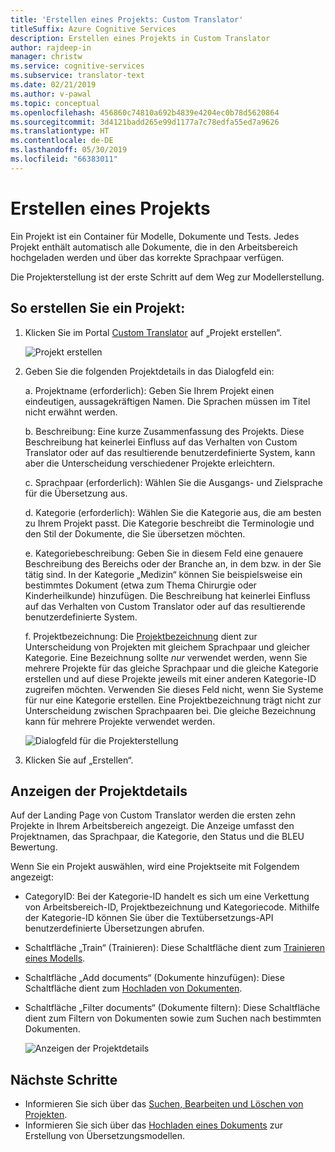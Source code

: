```yaml
---
title: 'Erstellen eines Projekts: Custom Translator'
titleSuffix: Azure Cognitive Services
description: Erstellen eines Projekts in Custom Translator
author: rajdeep-in
manager: christw
ms.service: cognitive-services
ms.subservice: translator-text
ms.date: 02/21/2019
ms.author: v-pawal
ms.topic: conceptual
ms.openlocfilehash: 456860c74810a692b4839e4204ec0b78d5620864
ms.sourcegitcommit: 3d4121badd265e99d1177a7c78edfa55ed7a9626
ms.translationtype: HT
ms.contentlocale: de-DE
ms.lasthandoff: 05/30/2019
ms.locfileid: "66383011"
---
```

# <a name="create-a-project"></a>Erstellen eines Projekts

Ein Projekt ist ein Container für Modelle, Dokumente und Tests. Jedes Projekt enthält automatisch alle Dokumente, die in den Arbeitsbereich hochgeladen werden und über das korrekte Sprachpaar verfügen.

Die Projekterstellung ist der erste Schritt auf dem Weg zur Modellerstellung.

## <a name="create-a-project"></a>So erstellen Sie ein Projekt:

1.  Klicken Sie im Portal [Custom Translator](https://portal.customtranslator.azure.ai) auf „Projekt erstellen“.

    ![Projekt erstellen](media/how-to/how-to-create-project.png)

2.  Geben Sie die folgenden Projektdetails in das Dialogfeld ein:

    a.  Projektname (erforderlich): Geben Sie Ihrem Projekt einen eindeutigen, aussagekräftigen Namen. Die Sprachen müssen im Titel nicht erwähnt werden.

    b.  Beschreibung: Eine kurze Zusammenfassung des Projekts. Diese Beschreibung hat keinerlei Einfluss auf das Verhalten von Custom Translator oder auf das resultierende benutzerdefinierte System, kann aber die Unterscheidung verschiedener Projekte erleichtern.

    c.  Sprachpaar (erforderlich): Wählen Sie die Ausgangs- und Zielsprache für die Übersetzung aus.

    d.  Kategorie (erforderlich): Wählen Sie die Kategorie aus, die am besten zu Ihrem Projekt passt. Die Kategorie beschreibt die Terminologie und den Stil der Dokumente, die Sie übersetzen möchten.

    e.  Kategoriebeschreibung: Geben Sie in diesem Feld eine genauere Beschreibung des Bereichs oder der Branche an, in dem bzw. in der Sie tätig sind. In der Kategorie „Medizin“ können Sie beispielsweise ein bestimmtes Dokument (etwa zum Thema Chirurgie oder Kinderheilkunde) hinzufügen. Die Beschreibung hat keinerlei Einfluss auf das Verhalten von Custom Translator oder auf das resultierende benutzerdefinierte System.

    f.  Projektbezeichnung: Die [Projektbezeichnung](workspace-and-project.md#project-labels) dient zur Unterscheidung von Projekten mit gleichem Sprachpaar und gleicher Kategorie. Eine Bezeichnung sollte *nur* verwendet werden, wenn Sie mehrere Projekte für das gleiche Sprachpaar und die gleiche Kategorie erstellen und auf diese Projekte jeweils mit einer anderen Kategorie-ID zugreifen möchten. Verwenden Sie dieses Feld nicht, wenn Sie Systeme für nur eine Kategorie erstellen. Eine Projektbezeichnung trägt nicht zur Unterscheidung zwischen Sprachpaaren bei. Die gleiche Bezeichnung kann für mehrere Projekte verwendet werden.

    ![Dialogfeld für die Projekterstellung](media/how-to/how-to-create-project-dialog.png)

3.  Klicken Sie auf „Erstellen“.

## <a name="view-project-details"></a>Anzeigen der Projektdetails

Auf der Landing Page von Custom Translator werden die ersten zehn Projekte in Ihrem Arbeitsbereich angezeigt. Die Anzeige umfasst den Projektnamen, das Sprachpaar, die Kategorie, den Status und die BLEU Bewertung.

Wenn Sie ein Projekt auswählen, wird eine Projektseite mit Folgendem angezeigt:

- CategoryID: Bei der Kategorie-ID handelt es sich um eine Verkettung von Arbeitsbereich-ID, Projektbezeichnung und Kategoriecode. Mithilfe der Kategorie-ID können Sie über die Textübersetzungs-API benutzerdefinierte Übersetzungen abrufen.

- Schaltfläche „Train“ (Trainieren): Diese Schaltfläche dient zum [Trainieren eines Modells](how-to-train-model.md).

- Schaltfläche „Add documents“ (Dokumente hinzufügen): Diese Schaltfläche dient zum [Hochladen von Dokumenten](how-to-upload-document.md).

- Schaltfläche „Filter documents“ (Dokumente filtern): Diese Schaltfläche dient zum Filtern von Dokumenten sowie zum Suchen nach bestimmten Dokumenten.

    ![Anzeigen der Projektdetails](media/how-to/how-to-view-project.png)

## <a name="next-steps"></a>Nächste Schritte

- Informieren Sie sich über das [Suchen, Bearbeiten und Löschen von Projekten](how-to-search-edit-delete-projects.md).
- Informieren Sie sich über das [Hochladen eines Dokuments](how-to-upload-document.md) zur Erstellung von Übersetzungsmodellen.
